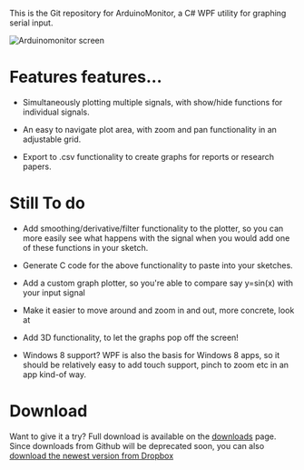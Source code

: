 ﻿This is the Git repository for ArduinoMonitor, a C# WPF utility for graphing serial input.
﻿

![Arduinomonitor screen](https://raw.githubusercontent.com/pepf/ArduinoMonitor/master/screen.png "screenshot")


# Features features...

* Simultaneously plotting multiple signals, with show/hide functions for individual signals.

* An easy to navigate plot area, with zoom and pan functionality in an adjustable grid.

* Export  to .csv functionality to create graphs for reports or research papers.


# Still To do

* Add smoothing/derivative/filter functionality to the plotter, so you can more easily see what happens with the signal when you would add one of these functions in your sketch.

* Generate C code for the above functionality to paste into your sketches.

* Add a custom graph plotter, so you're able to compare say y=sin(x) with your input signal

* Make it easier to move around and zoom in and out, more concrete, look at 

* Add 3D functionality, to let the graphs pop off the screen!

* Windows 8 support? WPF is also the basis for Windows 8 apps, so it should be relatively easy to add touch support, pinch to zoom etc in an app kind-of way.

# Download

Want to give it a try? Full download is available on the [downloads](https://github.com/pepf/ArduinoMonitor/downloads) page.
Since downloads from Github will be deprecated soon, you can also [download the newest version from Dropbox](http://db.tt/irEwRhSZ)
